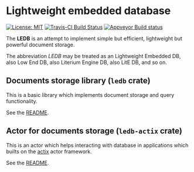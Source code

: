 # Lightweight embedded database

[![License: MIT](https://img.shields.io/badge/License-MIT-brightgreen.svg)](https://opensource.org/licenses/MIT)
[![Travis-CI Build Status](https://travis-ci.org/katyo/ledb.svg?branch=master)](https://travis-ci.org/katyo/ledb)
[![Appveyor Build status](https://ci.appveyor.com/api/projects/status/1wrmhivii22emfxg)](https://ci.appveyor.com/project/katyo/ledb)

The **LEDB** is an attempt to implement simple but efficient, lightweight but powerful document storage.

The abbreviation *LEDB* may be treated as an Lightweight Embedded DB, also Low End DB, also Literium Engine DB, also LitE DB, and so on.

## Documents storage library (`ledb` crate)

This is a basic library which implements document storage and query functionality.

See the [README](ledb/README.md).

## Actor for documents storage (`ledb-actix` crate)

This is an actor which helps interacting with database in applications which builts on the [actix](https://actix.rs/) actor framework.

See the [README](ledb-actix/README.md).
